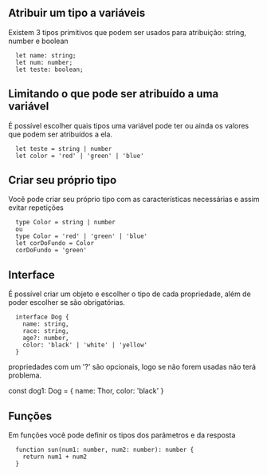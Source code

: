 
## Atribuir um tipo a variáveis
  Existem 3 tipos primitivos que podem ser usados para atribuição: string, number e boolean

```
  let name: string;
  let num: number;
  let teste: boolean;
```

## Limitando o que pode ser atribuído a uma variável
  É possível escolher quais tipos uma variável pode ter ou ainda os valores que podem ser atribuídos a ela.
```
  let teste = string | number
  let color = 'red' | 'green' | 'blue'
```

## Criar seu próprio tipo
  Você pode criar seu próprio tipo com as características necessárias e assim evitar repetições

```
  type Color = string | number 
  ou
  type Color = 'red' | 'green' | 'blue'
  let corDoFundo = Color
  corDoFundo = 'green'
```

## Interface
  É possível criar um objeto e escolher o tipo de cada propriedade, além de poder escolher se são obrigatórias.
  ```
    interface Dog {
      name: string,
      race: string,
      age?: number,
      color: 'black' | 'white' | 'yellow'
    }
  ```
  propriedades com um '?' são opcionais, logo se não forem usadas não terá problema.

  const dog1: Dog = {
    name: Thor,
    color: 'black'
  }

## Funções
  Em funções você pode definir os tipos dos parâmetros e da resposta

  ```
    function sun(num1: number, num2: number): number {
      return num1 + num2
    }
  ```